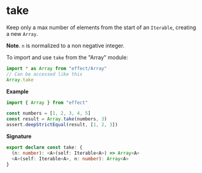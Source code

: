 # take

Keep only a max number of elements from the start of an `Iterable`, creating a new `Array`.

**Note**. `n` is normalized to a non negative integer.

To import and use `take` from the "Array" module:

```ts
import * as Array from "effect/Array"
// Can be accessed like this
Array.take
```

**Example**

```ts
import { Array } from "effect"

const numbers = [1, 2, 3, 4, 5]
const result = Array.take(numbers, 3)
assert.deepStrictEqual(result, [1, 2, 3])
```

**Signature**

```ts
export declare const take: {
  (n: number): <A>(self: Iterable<A>) => Array<A>
  <A>(self: Iterable<A>, n: number): Array<A>
}
```
